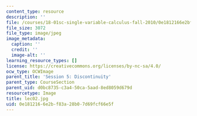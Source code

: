 ```yaml
---
content_type: resource
description: ''
file: /courses/18-01sc-single-variable-calculus-fall-2010/0e1812166e2bf83a28b07d69fcf66e5f_lec02.jpg
file_size: 3072
file_type: image/jpeg
image_metadata:
  caption: ''
  credit: ''
  image-alt: ''
learning_resource_types: []
license: https://creativecommons.org/licenses/by-nc-sa/4.0/
ocw_type: OCWImage
parent_title: 'Session 5: Discontinuity'
parent_type: CourseSection
parent_uid: d0bc8735-c3a4-50ca-5aad-8ed8059d679d
resourcetype: Image
title: lec02.jpg
uid: 0e181216-6e2b-f83a-28b0-7d69fcf66e5f
---
```

